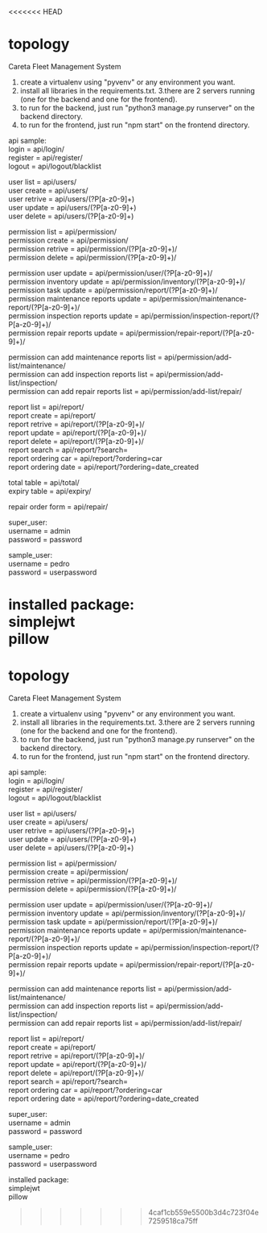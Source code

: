 <<<<<<< HEAD
# topology
Careta Fleet Management System

1. create a virtualenv using "pyvenv" or any environment you want.
2. install all libraries in the requirements.txt.
3.there are 2 servers running (one for the backend and one for the frontend).
4. to run for the backend, just run "python3 manage.py runserver" on the backend directory.
5. to run for the frontend, just run "npm start" on the frontend directory.



api sample:  
login = api/login/    
register = api/register/  
logout = api/logout/blacklist  

user list = api/users/  
user create = api/users/  
user retrive = api/users/(?P<format>[a-z0-9]+)  
user update = api/users/(?P<format>[a-z0-9]+)  
user delete = api/users/(?P<format>[a-z0-9]+)  
  
permission list = api/permission/  
permission create = api/permission/  
permission retrive = api/permission/(?P<format>[a-z0-9]+)/  
permission delete = api/permission/(?P<format>[a-z0-9]+)/  

permission user update = api/permission/user/(?P<format>[a-z0-9]+)/  
permission inventory update = api/permission/inventory/(?P<format>[a-z0-9]+)/  
permission task update = api/permission/report/(?P<format>[a-z0-9]+)/  
permission maintenance reports update = api/permission/maintenance-report/(?P<format>[a-z0-9]+)/  
permission inspection reports update = api/permission/inspection-report/(?P<format>[a-z0-9]+)/  
permission repair reports update = api/permission/repair-report/(?P<format>[a-z0-9]+)/  
  
permission can add maintenance reports list = api/permission/add-list/maintenance/  
permission can add inspection reports list = api/permission/add-list/inspection/  
permission can add repair reports list = api/permission/add-list/repair/  

report list = api/report/  
report create = api/report/  
report retrive = api/report/(?P<format>[a-z0-9]+)/  
report update = api/report/(?P<format>[a-z0-9]+)/  
report delete = api/report/(?P<format>[a-z0-9]+)/    
report search = api/report/?search=  
report ordering car = api/report/?ordering=car  
report ordering date = api/report/?ordering=date_created  
  
total table = api/total/  
expiry table = api/expiry/  
  
repair order form = api/repair/  
  
super_user:  
username = admin  
password = password  
  
sample_user:  
username = pedro  
password = userpassword  
  
installed package:  
simplejwt  
pillow  
=======

# topology
Careta Fleet Management System

1. create a virtualenv using "pyvenv" or any environment you want.
2. install all libraries in the requirements.txt.
3.there are 2 servers running (one for the backend and one for the frontend).
4. to run for the backend, just run "python3 manage.py runserver" on the backend directory.
5. to run for the frontend, just run "npm start" on the frontend directory.



api sample:  
login = api/login/    
register = api/register/  
logout = api/logout/blacklist  

user list = api/users/  
user create = api/users/  
user retrive = api/users/(?P<format>[a-z0-9]+)  
user update = api/users/(?P<format>[a-z0-9]+)  
user delete = api/users/(?P<format>[a-z0-9]+)  
  
permission list = api/permission/  
permission create = api/permission/  
permission retrive = api/permission/(?P<format>[a-z0-9]+)/  
permission delete = api/permission/(?P<format>[a-z0-9]+)/  

permission user update = api/permission/user/(?P<format>[a-z0-9]+)/  
permission inventory update = api/permission/inventory/(?P<format>[a-z0-9]+)/  
permission task update = api/permission/report/(?P<format>[a-z0-9]+)/  
permission maintenance reports update = api/permission/maintenance-report/(?P<format>[a-z0-9]+)/  
permission inspection reports update = api/permission/inspection-report/(?P<format>[a-z0-9]+)/  
permission repair reports update = api/permission/repair-report/(?P<format>[a-z0-9]+)/  
  
permission can add maintenance reports list = api/permission/add-list/maintenance/  
permission can add inspection reports list = api/permission/add-list/inspection/  
permission can add repair reports list = api/permission/add-list/repair/  

report list = api/report/  
report create = api/report/  
report retrive = api/report/(?P<format>[a-z0-9]+)/  
report update = api/report/(?P<format>[a-z0-9]+)/  
report delete = api/report/(?P<format>[a-z0-9]+)/    
report search = api/report/?search=  
report ordering car = api/report/?ordering=car  
report ordering date = api/report/?ordering=date_created  
  
super_user:  
username = admin  
password = password  
  
sample_user:  
username = pedro  
password = userpassword  
  
installed package:  
simplejwt  
pillow  
>>>>>>> 4caf1cb559e5500b3d4c723f04e7259518ca75ff
